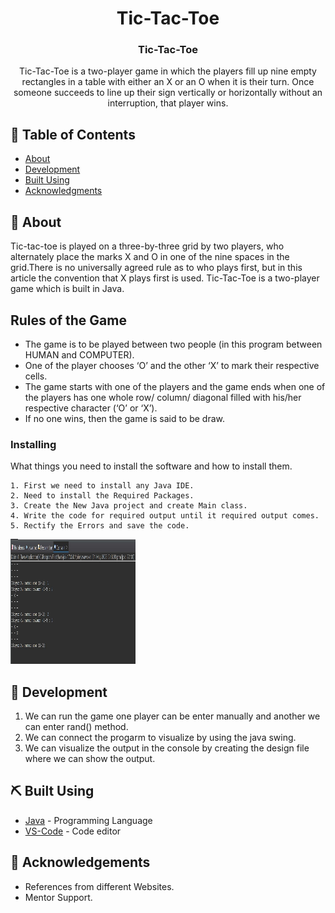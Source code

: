 <h1 align="center">Tic-Tac-Toe</h1>





<h3 align="center">Tic-Tac-Toe</h3>



<p align="center"> Tic-Tac-Toe is a two-player game in which the players fill up nine empty rectangles in a table with either an X or an O when it is their turn. Once someone succeeds to line up their sign vertically or horizontally without an interruption, that player wins.
    <br> 
</p>

## 📝 Table of Contents
- [About](#about)
- [Development](#development)
- [Built Using](#authors)
- [Acknowledgments](#acknowledgement)

## 🧐 About <a name = "about"></a>
Tic-tac-toe is played on a three-by-three grid by two players, who alternately place the marks X and O in one of the nine spaces in the grid.There is no universally agreed rule as to who plays first, but in this article the convention that X plays first is used.
Tic-Tac-Toe is a two-player game which is built in Java.

## Rules of the Game
- The game is to be played between two people (in this program between HUMAN and COMPUTER).
- One of the player chooses ‘O’ and the other ‘X’ to mark their respective cells.
- The game starts with one of the players and the game ends when one of the players has one whole row/ column/ diagonal filled with his/her respective character (‘O’ or ‘X’).
- If no one wins, then the game is said to be draw.



### Installing
What things you need to install the software and how to install them.

```
1. First we need to install any Java IDE.
2. Need to install the Required Packages.
3. Create the New Java project and create Main class.
4. Write the code for required output until it required output comes.
5. Rectify the Errors and save the code.
```
<p>
<img width=200px height=200px src="/Images/Image1.jpg">
</p>





## 🎈 Development <a name="development"></a>
1. We can run the game one player can be enter manually and another we can enter rand() method.
2. We can connect the progarm to visualize by using the java swing.
3. We can visualize the output in the console by creating the design file where we can show the output.




## ⛏️ Built Using <a name = "built_using"></a>
- [Java](https://www.Java.com/) - Programming Language
- [VS-Code](https://www.VS-Code.com/) - Code editor



## 🎉 Acknowledgements <a name = "acknowledgement"></a>
- References from different Websites.
- Mentor Support.

